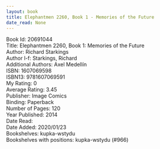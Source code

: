 ```yaml
---
layout: book
title: Elephantmen 2260, Book 1 - Memories of the Future
date_read: None
---
```


Book Id: 20691044<br />
Title: Elephantmen 2260, Book 1: Memories of the Future<br />
Author: Richard Starkings<br />
Author l-f: Starkings, Richard<br />
Additional Authors: Axel Medellín<br />
ISBN: 1607069598<br />
ISBN13: 9781607069591<br />
My Rating: 0<br />
Average Rating: 3.45<br />
Publisher: Image Comics<br />
Binding: Paperback<br />
Number of Pages: 120<br />
Year Published: 2014<br />
Date Read: <br />
Date Added: 2020/01/23<br />
Bookshelves: kupka-wstydu<br />
Bookshelves with positions: kupka-wstydu (#966)<br />

